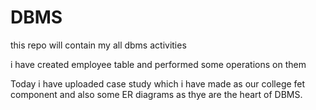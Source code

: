# DBMS
this repo will contain my all dbms activities 

i have created employee table and performed some operations on them

Today i have uploaded case study which i have made as our college fet component
and also some ER diagrams as thye are the heart of DBMS.
